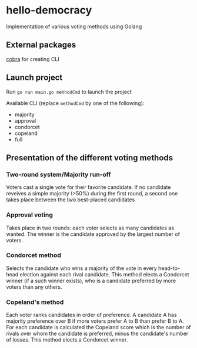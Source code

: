 # hello-democracy

Implementation of various voting methods using Golang

## External packages

[cobra](https://pkg.go.dev/github.com/spf13/cobra@v1.5.0) for creating CLI

## Launch project

Run `go run main.go methodCmd` to launch the project

Available CLI (replace `methodCmd` by one of the following):
- majority
- approval
- condorcet
- copeland
- full

## Presentation of the different voting methods

### Two-round system/Majority run-off
Voters cast a single vote for their favorite candidate. If no candidate reveives a simple majority (>50%) during the first round, a second one takes place between the two best-placed candidates

### Approval voting
Takes place in two rounds: each voter selects as many candidates as wanted. The winner is the candidate approved by the largest number of voters. 

### Condorcet method
Selects the candidate who wins a majority of the vote in every head-to-head election against each rival candidate. This method elects a Condorcet winner (if a such winner exists), who is a candidate preferred by more voters than any others. 

### Copeland's method
Each voter ranks candidates in order of preference. A candidate A has majority preference over B if more voters prefer A to B than prefer B to A. For each candidate is calculated the Copeland score which is the number of rivals over whom the candidate is preferred, minus the candidate's number of losses. This method elects a Condorcet winner. 


